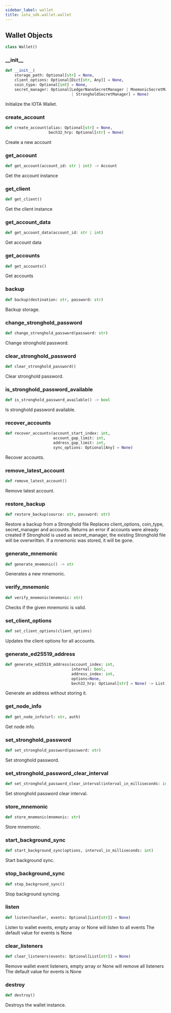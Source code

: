 ```yaml
---
sidebar_label: wallet
title: iota_sdk.wallet.wallet
---
```


## Wallet Objects

```python
class Wallet()
```

### \_\_init\_\_

```python
def __init__(
    storage_path: Optional[str] = None,
    client_options: Optional[Dict[str, Any]] = None,
    coin_type: Optional[int] = None,
    secret_manager: Optional[LedgerNanoSecretManager | MnemonicSecretManager
                             | StrongholdSecretManager] = None)
```

Initialize the IOTA Wallet.

### create\_account

```python
def create_account(alias: Optional[str] = None,
                   bech32_hrp: Optional[str] = None)
```

Create a new account

### get\_account

```python
def get_account(account_id: str | int) -> Account
```

Get the account instance

### get\_client

```python
def get_client()
```

Get the client instance

### get\_account\_data

```python
def get_account_data(account_id: str | int)
```

Get account data

### get\_accounts

```python
def get_accounts()
```

Get accounts

### backup

```python
def backup(destination: str, password: str)
```

Backup storage.

### change\_stronghold\_password

```python
def change_stronghold_password(password: str)
```

Change stronghold password.

### clear\_stronghold\_password

```python
def clear_stronghold_password()
```

Clear stronghold password.

### is\_stronghold\_password\_available

```python
def is_stronghold_password_available() -> bool
```

Is stronghold password available.

### recover\_accounts

```python
def recover_accounts(account_start_index: int,
                     account_gap_limit: int,
                     address_gap_limit: int,
                     sync_options: Optional[Any] = None)
```

Recover accounts.

### remove\_latest\_account

```python
def remove_latest_account()
```

Remove latest account.

### restore\_backup

```python
def restore_backup(source: str, password: str)
```

Restore a backup from a Stronghold file
Replaces client_options, coin_type, secret_manager and accounts. Returns an error if accounts were already created
If Stronghold is used as secret_manager, the existing Stronghold file will be overwritten. If a mnemonic was
stored, it will be gone.

### generate\_mnemonic

```python
def generate_mnemonic() -> str
```

Generates a new mnemonic.

### verify\_mnemonic

```python
def verify_mnemonic(mnemonic: str)
```

Checks if the given mnemonic is valid.

### set\_client\_options

```python
def set_client_options(client_options)
```

Updates the client options for all accounts.

### generate\_ed25519\_address

```python
def generate_ed25519_address(account_index: int,
                             internal: bool,
                             address_index: int,
                             options=None,
                             bech32_hrp: Optional[str] = None) -> List[str]
```

Generate an address without storing it.

### get\_node\_info

```python
def get_node_info(url: str, auth)
```

Get node info.

### set\_stronghold\_password

```python
def set_stronghold_password(password: str)
```

Set stronghold password.

### set\_stronghold\_password\_clear\_interval

```python
def set_stronghold_password_clear_interval(interval_in_milliseconds: int)
```

Set stronghold password clear interval.

### store\_mnemonic

```python
def store_mnemonic(mnemonic: str)
```

Store mnemonic.

### start\_background\_sync

```python
def start_background_sync(options, interval_in_milliseconds: int)
```

Start background sync.

### stop\_background\_sync

```python
def stop_background_sync()
```

Stop background syncing.

### listen

```python
def listen(handler, events: Optional[List[str]] = None)
```

Listen to wallet events, empty array or None will listen to all events
The default value for events is None

### clear\_listeners

```python
def clear_listeners(events: Optional[List[str]] = None)
```

Remove wallet event listeners, empty array or None will remove all listeners
The default value for events is None

### destroy

```python
def destroy()
```

Destroys the wallet instance.

